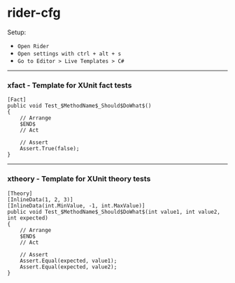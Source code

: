 # rider-cfg

Setup:
- `Open Rider`
- `Open settings with ctrl + alt + s`
- `Go to Editor > Live Templates > C#`

***
<h3>xfact - Template for XUnit fact tests</h3>

    [Fact]
    public void Test_$MethodName$_Should$DoWhat$()
    {
        // Arrange
        $END$
        // Act
    
        // Assert
        Assert.True(false);
    }

***

<h3>xtheory - Template for XUnit theory tests</h3>

    [Theory]
    [InlineData(1, 2, 3)]
    [InlineData(int.MinValue, -1, int.MaxValue)]
    public void Test_$MethodName$_Should$DoWhat$(int value1, int value2, int expected)
    {
        // Arrange
        $END$
        // Act
    
        // Assert
        Assert.Equal(expected, value1);
        Assert.Equal(expected, value2);
    }